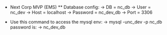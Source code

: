 * Next Corp MVP (EMS)
** Database config:
-> DB = nc_db
-> User = nc_dev
-> Host = localhost
-> Password = nc_dev_db
-> Port = 3306

* Use this command to access the mysql env:
-> mysql -unc_dev -p nc_db
password is:
-> nc_dev_db
